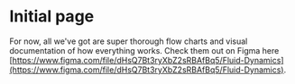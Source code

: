 # Initial page

For now, all we've got are super thorough flow charts and visual documentation of how everything works. Check them out on Figma here [https://www.figma.com/file/dHsQ7Bt3ryXbZ2sRBAfBq5/Fluid-Dynamics](https://www.figma.com/file/dHsQ7Bt3ryXbZ2sRBAfBq5/Fluid-Dynamics).



